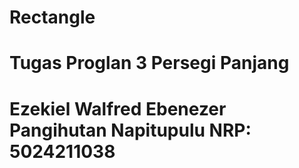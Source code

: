# Rectangle
 Tugas Proglan 3
 Persegi Panjang
===============================================================
Ezekiel Walfred Ebenezer Pangihutan Napitupulu
NRP: 5024211038
===============================================================